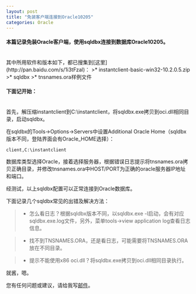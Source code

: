 ```yaml
---
layout: post
title: "免装客户端连接到Oracle10205"
categories: Oracle
---
```

#### 本篇记录免装Oracle客户端，使用sqldbx连接到数据库Oracle10205。
<br />
其中所用软件和版本如下，都已搜集到[这里](http://pan.baidu.com/s/1i3tFzal)：
>* instantclient-basic-win32-10.2.0.5.zip
>* sqldbx
>* tnsnames.ora样例文件

#### 下面记开始：
<br />
首先，解压缩instantclient到C:\instantclient，将sqldbx.exe拷贝到oci.dll相同目录，启动sqldbx。

在sqldbx的Tools->Options->Servers中设置Additional Oracle Home（sqldbx版本不同，登陆界面会有Oracle_HOME选择）：

	client,C:\instantclient

数据库类型选择Oracle，接着选择服务器，根据错误日志提示将tnsnames.ora拷贝正确目录，并修改tnsnames.ora中HOST/PORT为正确的oracle服务器IP地址和端口。

经测试，以上sqldbx配置可以正常连接到Oracle数据库。

下面记录几个sqldbx常见的出错及解决方法：
>* 怎么看日志？根据sqldbx版本不同，以sqldbx.exe -l启动，会有对应sqldbx.exe.log文件，另外，菜单tools->view application log查看日志信息。

>* 找不到TNSNAMES.ORA，还是看日志，可能需要将TNSNAMES.ORA放在不同目录。

>* 提示不能使用x86 oci.dll？将sqldbx.exe拷贝到oci.dll相同目录执行。

就酱，嗯。

您有任何问题或建议，请给我写[邮件](mailto:yinwer81@gmail.com)。
